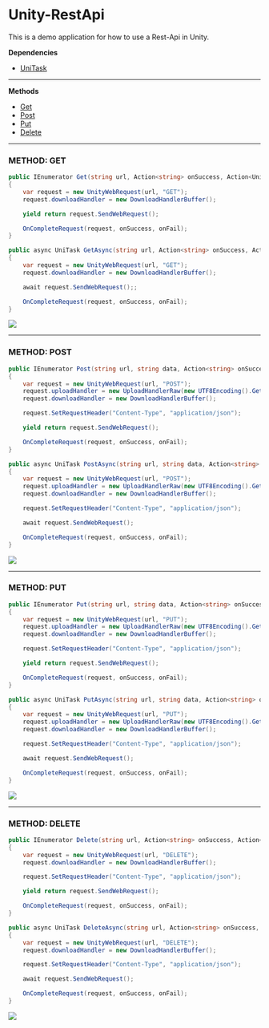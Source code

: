 # Unity-RestApi

This is a demo application for how to use a Rest-Api in Unity.


**Dependencies**
- [UniTask](https://github.com/Cysharp/UniTask)

---

**Methods**
- [Get](https://github.com/maydinunlu/Unity-RestApi/edit/main/README.md#method-get)
- [Post](https://github.com/maydinunlu/Unity-RestApi/edit/main/README.md#method-post)
- [Put](https://github.com/maydinunlu/Unity-RestApi/edit/main/README.md#method-put)
- [Delete](https://github.com/maydinunlu/Unity-RestApi/edit/main/README.md#method-delete)
---

### METHOD: GET

```c#
public IEnumerator Get(string url, Action<string> onSuccess, Action<UnityWebRequest.Result> onFail)
{
    var request = new UnityWebRequest(url, "GET");
    request.downloadHandler = new DownloadHandlerBuffer();

    yield return request.SendWebRequest();

    OnCompleteRequest(request, onSuccess, onFail);
}
```
```c#
public async UniTask GetAsync(string url, Action<string> onSuccess, Action<UnityWebRequest.Result> onFail)
{
    var request = new UnityWebRequest(url, "GET");
    request.downloadHandler = new DownloadHandlerBuffer();

    await request.SendWebRequest();;

    OnCompleteRequest(request, onSuccess, onFail);
}
```

![](Content/ss-1-get.png)

---

### METHOD: POST

```c#
public IEnumerator Post(string url, string data, Action<string> onSuccess, Action<UnityWebRequest.Result> onFail)
{
    var request = new UnityWebRequest(url, "POST");
    request.uploadHandler = new UploadHandlerRaw(new UTF8Encoding().GetBytes(data));
    request.downloadHandler = new DownloadHandlerBuffer();

    request.SetRequestHeader("Content-Type", "application/json");

    yield return request.SendWebRequest();

    OnCompleteRequest(request, onSuccess, onFail);
}
```
```c#
public async UniTask PostAsync(string url, string data, Action<string> onSuccess, Action<UnityWebRequest.Result> onFail)
{
    var request = new UnityWebRequest(url, "POST");
    request.uploadHandler = new UploadHandlerRaw(new UTF8Encoding().GetBytes(data));
    request.downloadHandler = new DownloadHandlerBuffer();

    request.SetRequestHeader("Content-Type", "application/json");

    await request.SendWebRequest();

    OnCompleteRequest(request, onSuccess, onFail);
}
```

![](Content/ss-2-post.png)

---

### METHOD: PUT

```c#
public IEnumerator Put(string url, string data, Action<string> onSuccess, Action<UnityWebRequest.Result> onFail)
{
    var request = new UnityWebRequest(url, "PUT");
    request.uploadHandler = new UploadHandlerRaw(new UTF8Encoding().GetBytes(data));
    request.downloadHandler = new DownloadHandlerBuffer();

    request.SetRequestHeader("Content-Type", "application/json");

    yield return request.SendWebRequest();

    OnCompleteRequest(request, onSuccess, onFail);
}
```
```c#
public async UniTask PutAsync(string url, string data, Action<string> onSuccess, Action<UnityWebRequest.Result> onFail)
{
    var request = new UnityWebRequest(url, "PUT");
    request.uploadHandler = new UploadHandlerRaw(new UTF8Encoding().GetBytes(data));
    request.downloadHandler = new DownloadHandlerBuffer();

    request.SetRequestHeader("Content-Type", "application/json");

    await request.SendWebRequest();

    OnCompleteRequest(request, onSuccess, onFail);
}
```

![](Content/ss-3-put.png)

---

### METHOD: DELETE

```c#
public IEnumerator Delete(string url, Action<string> onSuccess, Action<UnityWebRequest.Result> onFail)
{
    var request = new UnityWebRequest(url, "DELETE");
    request.downloadHandler = new DownloadHandlerBuffer();

    request.SetRequestHeader("Content-Type", "application/json");

    yield return request.SendWebRequest();

    OnCompleteRequest(request, onSuccess, onFail);
}
```
```c#
public async UniTask DeleteAsync(string url, Action<string> onSuccess, Action<UnityWebRequest.Result> onFail)
{
    var request = new UnityWebRequest(url, "DELETE");
    request.downloadHandler = new DownloadHandlerBuffer();

    request.SetRequestHeader("Content-Type", "application/json");

    await request.SendWebRequest();

    OnCompleteRequest(request, onSuccess, onFail);
}
```

![](Content/ss-4-delete.png)

